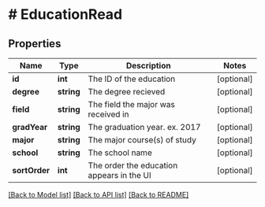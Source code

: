 # # EducationRead

## Properties

Name | Type | Description | Notes
------------ | ------------- | ------------- | -------------
**id** | **int** | The ID of the education | [optional]
**degree** | **string** | The degree recieved | [optional]
**field** | **string** | The field the major was received in | [optional]
**gradYear** | **string** | The graduation year. ex. 2017 | [optional]
**major** | **string** | The major course(s) of study | [optional]
**school** | **string** | The school name | [optional]
**sortOrder** | **int** | The order the education appears in the UI | [optional]

[[Back to Model list]](../../README.md#models) [[Back to API list]](../../README.md#endpoints) [[Back to README]](../../README.md)
